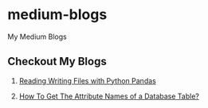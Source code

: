 # medium-blogs
My Medium Blogs

## Checkout My Blogs

1. [Reading Writing Files with Python Pandas](https://medium.com/@mainak17/reading-writing-files-with-python-pandas-975ab796feec)

2. [How To Get The Attribute Names of a Database Table?](https://medium.com/@mainak17/how-to-get-the-attribute-names-of-a-database-table-4f117cf5c9f9)

